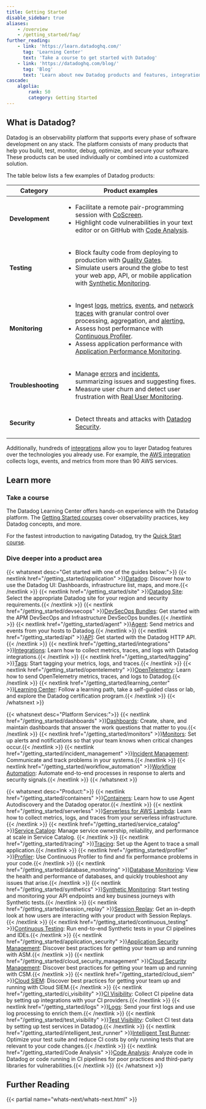 ```yaml
---
title: Getting Started
disable_sidebar: true
aliases:
    - /overview
    - /getting_started/faq/
further_reading:
    - link: 'https://learn.datadoghq.com/'
      tag: 'Learning Center'
      text: 'Take a course to get started with Datadog'
    - link: 'https://datadoghq.com/blog/'
      tag: 'Blog'
      text: 'Learn about new Datadog products and features, integrations, and more'
cascade:
    algolia:
        rank: 50
        category: Getting Started
---
```


## What is Datadog?

Datadog is an observability platform that supports every phase of software development on any stack. The platform consists of many products that help you build, test, monitor, debug, optimize, and secure your software. These products can be used individually or combined into a customized solution.

The table below lists a few examples of Datadog products:

<table>
    <thead>
        <th>Category</th>
        <th>Product examples</th>
    </thead>
    <tr>
        <td><p><strong>Development</strong></p></td>
        <td>
        <ul>
        <li>Facilitate a remote pair-programming session with <a href="/coscreen/">CoScreen</a>.</li>
        <li>Highlight code vulnerabilities in your text editor or on GitHub with <a href="/code_analysis/?tab=codevulnerabilities">Code Analysis</a>.</li></ul>
        </td>
    </tr>
    <tr>
        <td><p><strong>Testing</strong></p></td>
        <td>
            <ul>
                <li>Block faulty code from deploying to production with <a href="/quality_gates/">Quality Gates</a>.</li>
                <li>Simulate users around the globe to test your web app, API, or mobile application with <a href="/synthetics/">Synthetic Monitoring</a>.</li>
            </ul>
        </td>
    </tr>
    <tr>
        <td><p><strong>Monitoring</strong></p></td>
        <td>
            <ul>
                <li>Ingest <a href="/logs/">logs</a>, <a href="/metrics/">metrics</a>, <a href="/events/">events</a>, and <a href="/tracing/glossary/#trace">network traces</a> with granular control over processing, aggregation, and <a href="/monitors/">alerting.</a></li>
                <li>Assess host performance with <a href="/profiler/">Continuous Profiler</a>.</li>
                <li>Assess application performance with <a href="/tracing/">Application Performance Monitoring</a>.</li>
            </ul>
        </td>
    </tr>
    <tr>
        <td><p><strong>Troubleshooting</strong></p></td>
        <td>
            <ul>
                <li>Manage <a href="/error_tracking/">errors</a> and <a href="/service_management/incident_management/">incidents</a>, summarizing issues and suggesting fixes.</li>
                <li>Measure user churn and detect user frustration with <a href="/real_user_monitoring/">Real User Monitoring</a>.</li>
            </ul>
        </td>
    </tr>
    <tr>
        <td><p><strong>Security</strong></p></td>
        <td>
            <ul>
                <li>Detect threats and attacks with <a href="/security/">Datadog Security</a>.</li>
            </ul>
        </td>
    </tr>
</table>

Additionally, hundreds of [integrations][1] allow you to layer Datadog features over the technologies you already use. For example, the [AWS integration][2] collects logs, events, and metrics from more than 90 AWS services.

## Learn more

### Take a course
The Datadog Learning Center offers hands-on experience with the Datadog platform. The [Getting Started courses][3] cover observability practices, key Datadog concepts, and more.

For the fastest introduction to navigating Datadog, try the [Quick Start course][4].

### Dive deeper into a product area
{{< whatsnext desc="Get started with one of the guides below:">}}
{{< nextlink href="/getting_started/application" >}}<u>Datadog</u>: Discover how to use the Datadog UI: Dashboards, infrastructure list, maps, and more.{{< /nextlink >}}
{{< nextlink href="/getting_started/site" >}}<u>Datadog Site</u>: Select the appropriate Datadog site for your region and security requirements.{{< /nextlink >}}
{{< nextlink href="/getting_started/devsecops" >}}<u>DevSecOps Bundles</u>: Get started with the APM DevSecOps and Infrastructure DevSecOps bundles.{{< /nextlink >}}
{{< nextlink href="/getting_started/agent" >}}<u>Agent</u>: Send metrics and events from your hosts to Datadog.{{< /nextlink >}}
{{< nextlink href="/getting_started/api" >}}<u>API</u>: Get started with the Datadog HTTP API.{{< /nextlink >}}
{{< nextlink href="/getting_started/integrations" >}}<u>Integrations</u>: Learn how to collect metrics, traces, and logs with Datadog integrations.{{< /nextlink >}}
{{< nextlink href="/getting_started/tagging" >}}<u>Tags</u>: Start tagging your metrics, logs, and traces.{{< /nextlink >}}
{{< nextlink href="/getting_started/opentelemetry" >}}<u>OpenTelemetry</u>: Learn how to send OpenTelemetry metrics, traces, and logs to Datadog.{{< /nextlink >}}
{{< nextlink href="/getting_started/learning_center" >}}<u>Learning Center</u>: Follow a learning path, take a self-guided class or lab, and explore the Datadog certification program.{{< /nextlink >}}
{{< /whatsnext >}}

{{< whatsnext desc="Platform Services:">}}
{{< nextlink href="/getting_started/dashboards" >}}<u>Dashboards</u>: Create, share, and maintain dashboards that answer the work questions that matter to you.{{< /nextlink >}}
{{< nextlink href="/getting_started/monitors" >}}<u>Monitors</u>: Set up alerts and notifications so that your team knows when critical changes occur.{{< /nextlink >}}
{{< nextlink href="/getting_started/incident_management" >}}<u>Incident Management</u>: Communicate and track problems in your systems.{{< /nextlink >}}
{{< nextlink href="/getting_started/workflow_automation" >}}<u>Workflow Automation</u>: Automate end-to-end processes in response to alerts and security signals.{{< /nextlink >}}
{{< /whatsnext >}}

{{< whatsnext desc="Product:">}}
{{< nextlink href="/getting_started/containers" >}}<u>Containers</u>: Learn how to use Agent Autodiscovery and the Datadog operator.{{< /nextlink >}}
{{< nextlink href="/getting_started/serverless" >}}<u>Serverless for AWS Lambda</u>: Learn how to collect metrics, logs, and traces from your serverless infrastructure.{{< /nextlink >}}
{{< nextlink href="/getting_started/service_catalog" >}}<u>Service Catalog</u>: Manage service ownership, reliability, and performance at scale in Service Catalog. {{< /nextlink >}}
{{< nextlink href="/getting_started/tracing" >}}<u>Tracing</u>: Set up the Agent to trace a small application.{{< /nextlink >}}
{{< nextlink href="/getting_started/profiler" >}}<u>Profiler</u>: Use Continuous Profiler to find and fix performance problems in your code.{{< /nextlink >}}
{{< nextlink href="/getting_started/database_monitoring" >}}<u>Database Monitoring</u>: View the health and performance of databases, and quickly troubleshoot any issues that arise.{{< /nextlink >}}
{{< nextlink href="/getting_started/synthetics" >}}<u>Synthetic Monitoring</u>: Start testing and monitoring your API endpoints and key business journeys with Synthetic tests.{{< /nextlink >}}
{{< nextlink href="/getting_started/session_replay" >}}<u>Session Replay</u>: Get an in-depth look at how users are interacting with your product with Session Replays.{{< /nextlink >}}
{{< nextlink href="/getting_started/continuous_testing" >}}<u>Continuous Testing</u>: Run end-to-end Synthetic tests in your CI pipelines and IDEs.{{< /nextlink >}}
{{< nextlink href="/getting_started/application_security" >}}<u>Application Security Management</u>: Discover best practices for getting your team up and running with ASM.{{< /nextlink >}}
{{< nextlink href="/getting_started/cloud_security_management" >}}<u>Cloud Security Management</u>: Discover best practices for getting your team up and running with CSM.{{< /nextlink >}}
{{< nextlink href="/getting_started/cloud_siem" >}}<u>Cloud SIEM</u>: Discover best practices for getting your team up and running with Cloud SIEM.{{< /nextlink >}}
{{< nextlink href="/getting_started/ci_visibility" >}}<u>CI Visibility</u>: Collect CI pipeline data by setting up integrations with your CI providers.{{< /nextlink >}}
{{< nextlink href="/getting_started/logs" >}}<u>Logs</u>: Send your first logs and use log processing to enrich them.{{< /nextlink >}}
{{< nextlink href="/getting_started/test_visibility" >}}<u>Test Visibility</u>: Collect CI test data by setting up test services in Datadog.{{< /nextlink >}}
{{< nextlink href="/getting_started/intelligent_test_runner" >}}<u>Intelligent Test Runner</u>: Optimize your test suite and reduce CI costs by only running tests that are relevant to your code changes.{{< /nextlink >}}
{{< nextlink href="/getting_started/Code Analysis" >}}<u>Code Analysis</u>: Analyze code in Datadog or code running in CI pipelines for poor practices and third-party libraries for vulnerabilities.{{< /nextlink >}}
{{< /whatsnext >}}

## Further Reading

{{< partial name="whats-next/whats-next.html" >}}

[1]: /getting_started/integrations/
[2]: /integrations/amazon_web_services/
[3]: https://learn.datadoghq.com/collections/getting-started
[4]: https://learn.datadoghq.com/courses/course-quickstart